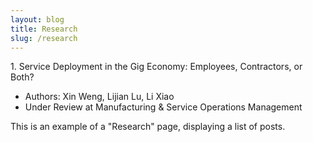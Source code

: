 ```yaml
---
layout: blog
title: Research
slug: /research
---
```


<p>
  1. Service Deployment in the Gig Economy: Employees, Contractors, or Both? 
  
  - Authors: Xin Weng, Lijian Lu, Li Xiao
  - Under Review at Manufacturing \& Service Operations Management
</p>

This is an example of a "Research" page, displaying a list of posts.
<br />
